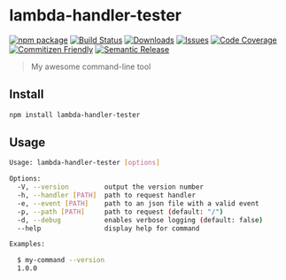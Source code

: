 # lambda-handler-tester

[![npm package][npm-img]][npm-url]
[![Build Status][build-img]][build-url]
[![Downloads][downloads-img]][downloads-url]
[![Issues][issues-img]][issues-url]
[![Code Coverage][codecov-img]][codecov-url]
[![Commitizen Friendly][commitizen-img]][commitizen-url]
[![Semantic Release][semantic-release-img]][semantic-release-url]

> My awesome command-line tool

## Install

```bash
npm install lambda-handler-tester
```

## Usage

```bash
Usage: lambda-handler-tester [options]

Options:
  -V, --version         output the version number
  -h, --handler [PATH]  path to request handler
  -e, --event [PATH]    path to an json file with a valid event
  -p, --path [PATH]     path to request (default: "/")
  -d, --debug           enables verbose logging (default: false)
  --help                display help for command

Examples:

  $ my-command --version
  1.0.0
```

[build-img]: https://github.com/ryansonshine/typescript-npm-cli-template/actions/workflows/release.yml/badge.svg
[build-url]: https://github.com/ryansonshine/typescript-npm-cli-template/actions/workflows/release.yml
[downloads-img]: https://img.shields.io/npm/dt/typescript-npm-cli-template
[downloads-url]: https://www.npmtrends.com/typescript-npm-cli-template
[npm-img]: https://img.shields.io/npm/v/typescript-npm-cli-template
[npm-url]: https://www.npmjs.com/package/typescript-npm-cli-template
[issues-img]: https://img.shields.io/github/issues/ryansonshine/typescript-npm-cli-template
[issues-url]: https://github.com/ryansonshine/typescript-npm-cli-template/issues
[codecov-img]: https://codecov.io/gh/ryansonshine/typescript-npm-cli-template/branch/main/graph/badge.svg
[codecov-url]: https://codecov.io/gh/ryansonshine/typescript-npm-cli-template
[semantic-release-img]: https://img.shields.io/badge/%20%20%F0%9F%93%A6%F0%9F%9A%80-semantic--release-e10079.svg
[semantic-release-url]: https://github.com/semantic-release/semantic-release
[commitizen-img]: https://img.shields.io/badge/commitizen-friendly-brightgreen.svg
[commitizen-url]: http://commitizen.github.io/cz-cli/
